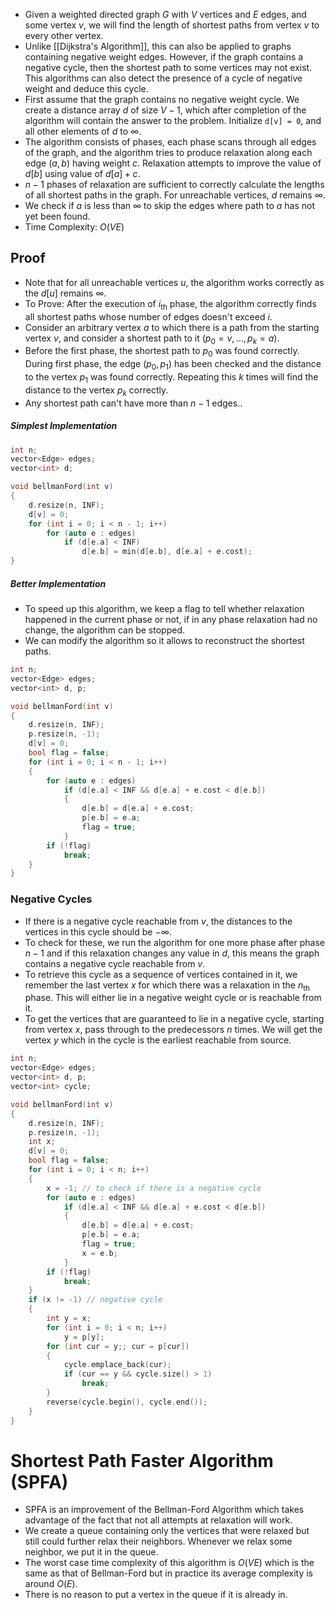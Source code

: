 - Given a weighted directed graph $G$ with $V$ vertices and $E$ edges, and some vertex $v$, we will find the length of shortest paths from vertex $v$ to every other vertex.
- Unlike [[Dijkstra's Algorithm]], this can also be applied to graphs containing negative weight edges. However, if the graph contains a negative cycle, then the shortest path to some vertices may not exist. This algorithms can also detect the presence of a cycle of negative weight and deduce this cycle.
- First assume that the graph contains no negative weight cycle. We create a distance array $d$ of size $V-1$, which after completion of the algorithm will contain the answer to the problem. Initialize `d[v] = 0`, and all other elements of $d$ to $\infty$.
- The algorithm consists of phases, each phase scans through all edges of the graph, and the algorithm tries to produce relaxation along each edge $(a, b)$ having weight $c$. Relaxation attempts to improve the value of $d[b]$ using value of $d[a]+c$.
- $n-1$ phases of relaxation are sufficient to correctly calculate the lengths of all shortest paths in the graph. For unreachable vertices, $d$ remains $\infty$.
- We check if $a$ is less than $\infty$ to skip the edges where path to $a$ has not yet been found.
- Time Complexity: $O(VE)$
## Proof
- Note that for all unreachable vertices $u$, the algorithm works correctly as the $d[u]$ remains $\infty$.
- To Prove: After the execution of $i_{\text{th}}$ phase, the algorithm correctly finds all shortest paths whose number of edges doesn't exceed $i$.
- Consider an arbitrary vertex $a$ to which there is a path from the starting vertex $v$, and consider a shortest path to it $(p_{0}=v, \dots, p_{k}=a)$.
- Before the first phase, the shortest path to $p_{0}$ was found correctly. During first phase, the edge $(p_{0}, p_{1})$ has been checked and the distance to the vertex $p_{1}$ was found correctly. Repeating this $k$ times will find the distance to the vertex $p_{k}$ correctly.
- Any shortest path can't have more than $n-1$ edges..
##### Simplest Implementation
```cpp
int n;
vector<Edge> edges;
vector<int> d;

void bellmanFord(int v)
{
	d.resize(n, INF);
	d[v] = 0;
	for (int i = 0; i < n - 1; i++)
		for (auto e : edges)
			if (d[e.a] < INF)
				d[e.b] = min(d[e.b], d[e.a] + e.cost);
}
```
##### Better Implementation
- To speed up this algorithm, we keep a flag to tell whether relaxation happened in the current phase or not, if in any phase relaxation had no change, the algorithm can be stopped.
- We can modify the algorithm so it allows to reconstruct the shortest paths.
```cpp
int n;
vector<Edge> edges;
vector<int> d, p;

void bellmanFord(int v)
{
	d.resize(n, INF);
	p.resize(n, -1);
	d[v] = 0;
	bool flag = false;
	for (int i = 0; i < n - 1; i++)
	{
		for (auto e : edges)
			if (d[e.a] < INF && d[e.a] + e.cost < d[e.b])
			{
				d[e.b] = d[e.a] + e.cost;
				p[e.b] = e.a;
				flag = true;
			}
		if (!flag)
			break;
	}
}
```
### Negative Cycles
- If there is a negative cycle reachable from $v$, the distances to the vertices in this cycle should be $-\infty$.
- To check for these, we run the algorithm for one more phase after phase $n-1$ and if this relaxation changes any value in $d$, this means the graph contains a negative cycle reachable from $v$.
- To retrieve this cycle as a sequence of vertices contained in it, we remember the last vertex $x$ for which there was a relaxation in the $n_{\text{th}}$ phase. This will either lie in a negative weight cycle or is reachable from it.
- To get the vertices that are guaranteed to lie in a negative cycle, starting from vertex $x$, pass through to the predecessors $n$ times. We will get the vertex $y$ which in the cycle is the earliest reachable from source.
```cpp
int n;
vector<Edge> edges;
vector<int> d, p;
vector<int> cycle;

void bellmanFord(int v)
{
	d.resize(n, INF);
	p.resize(n, -1);
	int x;
	d[v] = 0;
	bool flag = false;
	for (int i = 0; i < n; i++)
	{
		x = -1; // to check if there is a negative cycle
		for (auto e : edges)
			if (d[e.a] < INF && d[e.a] + e.cost < d[e.b])
			{
				d[e.b] = d[e.a] + e.cost;
				p[e.b] = e.a;
				flag = true;
				x = e.b;
			}
		if (!flag)
			break;
	}
	if (x != -1) // negative cycle
	{
		int y = x;
		for (int i = 0; i < n; i++)
			y = p[y];
		for (int cur = y;; cur = p[cur])
		{
			cycle.emplace_back(cur);
			if (cur == y && cycle.size() > 1)
				break;
		}
		reverse(cycle.begin(), cycle.end());
	}
}
```
# Shortest Path Faster Algorithm (SPFA)
- SPFA is an improvement of the Bellman-Ford Algorithm which takes advantage of the fact that not all attempts at relaxation will work.
- We create a queue containing only the vertices that were relaxed but still could further relax their neighbors. Whenever we relax some neighbor, we put it in the queue.
- The worst case time complexity of this algorithm is $O(VE)$ which is the same as that of Bellman-Ford but in practice its average complexity is around $O(E)$.
- There is no reason to put a vertex in the queue if it is already in.
```cpp

```